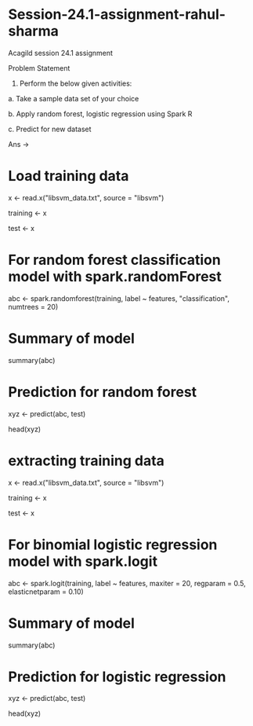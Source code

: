 # Session-24.1-assignment-rahul-sharma

Acagild session 24.1 assignment 

Problem Statement

1. Perform the below given activities:

a. Take a sample data set of your choice

b. Apply random forest, logistic regression using Spark R

c. Predict for new dataset


Ans ->

# Load training data

x <- read.x("libsvm_data.txt", source = "libsvm")

training <- x

test <- x

# For random forest classification model with spark.randomForest

abc <- spark.randomforest(training, label ~ features, "classification", numtrees = 20)

# Summary of model

summary(abc)

# Prediction for random forest

xyz <- predict(abc, test)

head(xyz)

# extracting training data

x <- read.x("libsvm_data.txt", source = "libsvm")

training <- x

test <- x

# For binomial logistic regression model with spark.logit

abc <- spark.logit(training, label ~ features, maxiter = 20, regparam = 0.5, elasticnetparam = 0.10)

# Summary of model

summary(abc)

# Prediction for logistic regression

xyz <- predict(abc, test)

head(xyz)

